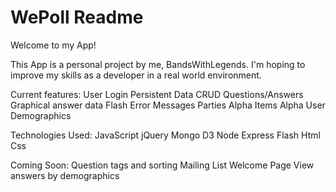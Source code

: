 # WePoll Readme

Welcome to my App! 

This App is a personal project by me, BandsWithLegends. I'm hoping to improve my skills as a developer in a real world environment. 

Current features:
User Login
Persistent Data
CRUD Questions/Answers
Graphical answer data
Flash Error Messages
Parties Alpha
Items Alpha
User Demographics

Technologies Used:
JavaScript
jQuery
Mongo
D3
Node
Express
Flash
Html
Css

Coming Soon:
Question tags and sorting
Mailing List Welcome Page
View answers by demographics